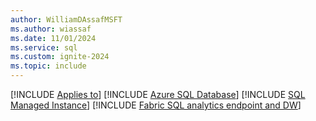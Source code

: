 ```yaml
---
author: WilliamDAssafMSFT
ms.author: wiassaf
ms.date: 11/01/2024
ms.service: sql
ms.custom: ignite-2024
ms.topic: include
---
```

[!INCLUDE [Applies to](../../includes/applies-md.md)] [!INCLUDE [Azure SQL Database](../../includes/applies-to-version/_asdb.md)] [!INCLUDE [SQL Managed Instance](../../includes/applies-to-version/_asmi.md)] [!INCLUDE [Fabric SQL analytics endpoint and DW](_fabric-se-and-dw.md)]
